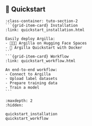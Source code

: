 ## 🚀 Quickstart

````{grid}  1 1 2 2
:class-container: tuto-section-2
```{grid-item-card} Installation
:link: quickstart_installation.html

Easily deploy Argilla:
- 👩🏽‍🚀 Argilla on Hugging Face Spaces
- 🐳 Argilla Quickstart with Docker
```
```{grid-item-card} Workflow
:link: quickstart_workflow.html

An end-to-end workflow:
- Connect to Argilla
- Upload label datasets
- Prepare training data
- Train a model
```
````

```{toctree}
:maxdepth: 2
:hidden:

quickstart_installation
quickstart_workflow
```
